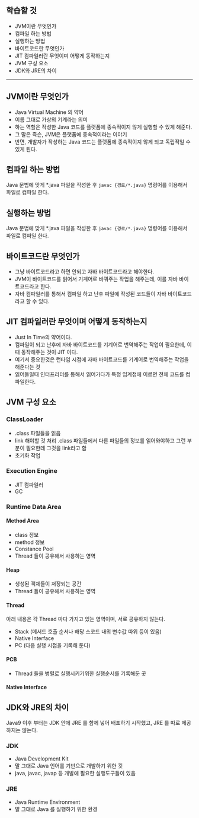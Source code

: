 ## 학습할 것
- JVM이란 무엇인가
- 컴파일 하는 방법
- 실행하는 방법
- 바이트코드란 무엇인가
- JIT 컴파일러란 무엇이며 어떻게 동작하는지
- JVM 구성 요소
- JDK와 JRE의 차이

---

## JVM이란 무엇인가
- Java Virtual Machine 의 약어
- 이름 그대로 가상의 기계라는 의미
- 하는 역할은 작성한 Java 코드를 플랫폼에 종속적이지 않게 실행할 수 있게 해준다.
- 그 말은 즉슨, JVM은 플랫폼에 종속적이라는 이야기
- 반면, 개발자가 작성하는 Java 코드는 플랫폼에 종속적이지 않게 되고 독립적일 수 있게 된다.

## 컴파일 하는 방법
Java 문법에 맞게 *.java 파일을 작성한 후 `javac {경로/*.java}` 명령어를 이용해서 파일로 컴파일 한다.

## 실행하는 방법
Java 문법에 맞게 *.java 파일을 작성한 후 `javac {경로/*.java}` 명령어를 이용해서 파일로 컴파일 한다.

## 바이트코드란 무엇인가
- 그냥 바이트코드라고 하면 안되고 자바 바이트코드라고 해야한다.
- JVM이 바이트코드를 읽어서 기계어로 바꿔주는 작업을 해주는데, 이를 자바 바이트코드라고 한다.
- 자바 컴파일러를 통해서 컴파일 하고 난후 파일에 작성된 코드들이 자바 바이트코드라고 할 수 있다.

## JIT 컴파일러란 무엇이며 어떻게 동작하는지
- Just In Time의 약어이다.
- 컴파일이 되고 난후에 자바 바이트코드를 기계어로 번역해주는 작업이 필요한데, 이때 동작해주는 것이 JIT 이다.
- 여기서 중요한것은 런타임 시점에 자바 바이트코드를 기계어로 번역해주는 작업을 해준다는 것
- 읽어들일때 인터프리터를 통해서 읽어가다가 특정 임계점에 이르면 전체 코드를 컴파일한다.

## JVM 구성 요소
### ClassLoader
- .class 파일들을 읽음
- link 해야할 것 처리 .class 파일들에서 다른 파일들의 정보를 읽어와야하고 그런 부분이 필요한데 그것을 link라고 함
- 초기화 작업

### Execution Engine
- JIT 컴파일러
- GC

### Runtime Data Area
#### Method Area
- class 정보
- method 정보
- Constance Pool
- Thread 들이 공유해서 사용하는 영역

#### Heap
- 생성된 객체들이 저장되는 공간
- Thread 들이 공유해서 사용하는 영역

#### Thread
아래 내용은 각 Thread 마다 가지고 있는 영역이며, 서로 공유하지 않는다.
- Stack (메서드 호출 순서나 해당 스코드 내의 변수값 따위 등이 있음)
- Native Interface
- PC (다음 실행 시점을 기록해 둔다)

#### PCB
- Thread 들을 병렬로 실행시키기위한 실행순서를 기록해둔 곳

#### Native Interface

## JDK와 JRE의 차이
Java9 이후 부터는 JDK 안에 JRE 를 함께 넣어 배포하기 시작했고,
JRE 를 따로 제공하지는 않는다.

### JDK
- Java Development Kit
- 말 그대로 Java 언어를 기반으로 개발하기 위한 킷
- java, javac, javap 등 개발에 필요한 실행도구들이 있음

### JRE
- Java Runtime Environment
- 말 그대로 Java 를 실행하기 위한 환경